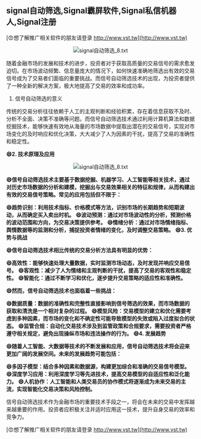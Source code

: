 ## **signal自动筛选,Signal霸屏软件,Signal私信机器人,Signal注册**

[😍想了解推广相关软件的朋友请登录 http://www.vst.tw](http://www.vst.tw)

 <center><img src="https://vst.tw/MP4/tuiguang/png/4.png" alt="signal自动筛选_8.txt"></center>

随着金融市场的发展和技术的进步，投资者对于获取高质量的交易信号的需求愈发迫切。在市场波动频繁、信息量庞大的情况下，如何快速准确地筛选出有效的交易信号成为了交易者们面临的重要挑战。而信号自动筛选技术的出现，为投资者提供了一种全新的解决方案，极大地提高了交易的效率和成功率。

1. 信号自动筛选的意义

传统的交易分析往往依赖于人工的主观判断和经验积累，存在着信息获取不及时、分析不全面、决策不准确等问题。而信号自动筛选技术通过利用计算机算法和数据挖掘技术，能够快速有效地从海量的市场数据中提取出潜在的交易信号，实现对市场变化的及时响应和优化决策，大大减少了人为因素的干扰，提高了交易的准确性和稳定性。

**😄2. 技术原理及应用**

 <center><img src="https://vst.tw/MP4/tuiguang/png/1.png" alt="signal自动筛选_8.txt"></center>

**😄信号自动筛选技术主要基于数据挖掘、机器学习、人工智能等相关技术，通过对历史市场数据的分析和建模，挖掘出与交易效果相关的特征和规律，从而构建出有效的交易信号策略。常见的应用包括但不限于：**

**😄趋势识别：利用技术指标、价格模式等方法，识别市场的长期趋势和短期波动，从而确定买入卖出时机。**
**😄波动预测：通过对市场波动性的分析，预测价格的波动范围和方向，为交易决策提供参考。**
**😄情绪分析：通过对市场情绪指标、舆情数据等的监测和分析，捕捉投资者情绪的变化，及时调整交易策略。**
**😄3. 优势与挑战**

**😄信号自动筛选技术相比传统的交易分析方法具有明显的优势：**

**😄高效性：能够快速处理大量数据，实时监测市场动态，及时发现并响应交易信号。**
**😄客观性：减少了人为情绪和主观判断的干扰，提高了交易的客观性和稳定性。**
**😄智能化：通过不断学习和优化，逐步提升交易策略的适应性和准确性。**

**😄然而，信号自动筛选技术也面临着一些挑战：**

**😄数据质量：数据的准确性和完整性直接影响到信号筛选的效果，而市场数据的获取和清洗是一个相对复杂的过程。**
**😄模型风险：交易模型的建立和优化需要考虑到多种因素，而市场的变化和不确定性可能导致模型的失效或陷入过度拟合的状态。**
**😄监管合规：自动化交易技术涉及到监管政策和合规要求，需要投资者严格遵守相关规定，避免出现操纵市场和违法操作的行为。**
**😄4. 发展趋势**

**😄随着人工智能、大数据等技术的不断发展和应用，信号自动筛选技术将会迎来更加广阔的发展空间。未来的发展趋势可能包括：**

**😄多因子模型：结合多种因素和数据源，构建更加综合和准确的交易信号模型。**
**😄深度学习应用：利用深度学习等先进技术，提高交易模型的自适应性和泛化能力。**
**😄人机协作：人工智能和人类交易员的协作模式将逐渐成为未来交易的主流，实现智能化交易决策和风险控制。**

信号自动筛选技术作为金融市场的重要技术手段之一，将会在未来的交易中发挥越来越重要的作用。投资者应积极关注并适时应用这一技术，提升自身交易的效率和竞争力。

[😍想了解推广相关软件的朋友请登录 http://www.vst.tw](http://www.vst.tw)



